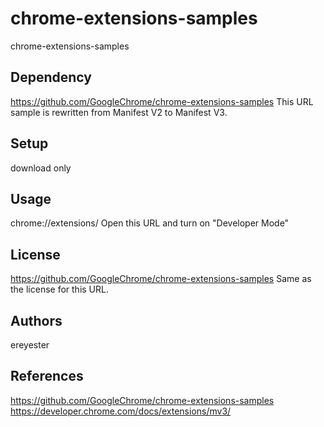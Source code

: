 # chrome-extensions-samples
chrome-extensions-samples

## Dependency
https://github.com/GoogleChrome/chrome-extensions-samples
This URL sample is rewritten from Manifest V2 to Manifest V3.

## Setup
download only

## Usage
chrome://extensions/ 
Open this URL and turn on "Developer Mode"

## License
https://github.com/GoogleChrome/chrome-extensions-samples
Same as the license for this URL.

## Authors
ereyester

## References
https://github.com/GoogleChrome/chrome-extensions-samples
https://developer.chrome.com/docs/extensions/mv3/